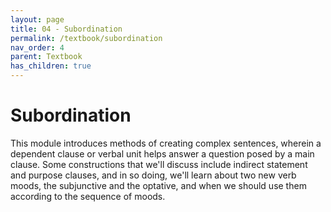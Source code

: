 ```yaml
---
layout: page
title: 04 - Subordination
permalink: /textbook/subordination
nav_order: 4
parent: Textbook
has_children: true
---
```


# Subordination

This module introduces methods of creating complex sentences, wherein a dependent clause or verbal unit helps answer a question posed by a main clause. Some constructions that we'll discuss include indirect statement and purpose clauses, and in so doing, we'll learn about two new verb moods, the subjunctive and the optative, and when we should use them according to the sequence of moods.
